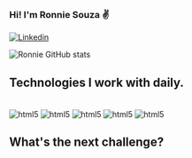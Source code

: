 ### Hi! I'm Ronnie Souza ✌️

[![Linkedin](https://img.shields.io/badge/LinkedIn-0077B5?style=for-the-badge&logo=linkedin&logoColor=white )](https://www.linkedin.com/in/ronnie-souza/)

![Ronnie GitHub stats](https://github-readme-stats.vercel.app/api?username=TheRonnieSouza&show_icons=true&theme=dracula)

## Technologies I work with daily. 

<div style="display: inline_block"><br/>
<img align="center" alt=html5 src="https://img.shields.io/badge/HTML5-E34F26?style=for-the-badge&logo=html5&logoColor=white" />
<img align="center" alt=html5 src="https://img.shields.io/badge/CSS3-1572B6?style=for-the-badge&logo=css3&logoColor=white" />
<img align="center" alt=html5 src="https://img.shields.io/badge/C%23-239120?style=for-the-badge&logo=c-sharp&logoColor=white" />
<img align="center" alt=html5 src="https://img.shields.io/badge/.NET-5C2D91?style=for-the-badge&logo=.net&logoColor=white" />
<img align="center" alt=html5 src="https://img.shields.io/badge/Microsoft_SQL_Server-CC2927?style=for-the-badge&logo=microsoft-sql-server&logoColor=white" />
</div>


## What's the next challenge?

